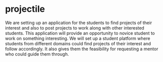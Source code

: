 # projectile
We are setting up an application for the students to find projects of their interest and also to post projects to work along with other interested students. This application will provide an opportunity to novice student to work on something interesting.
We will set up a student platform where students from different domains could find projects of their interest and follow accordingly. 
It also gives them the feasibility for requesting a mentor who could guide them through.
